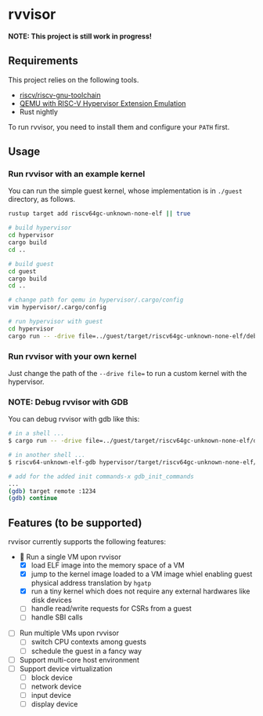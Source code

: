 # rvvisor

**NOTE: This project is still work in progress!**

## Requirements

This project relies on the following tools.

- [riscv/riscv-gnu-toolchain](https://github.com/riscv/riscv-gnu-toolchain)
- [QEMU with RISC-V Hypervisor Extension Emulation](https://github.com/kvm-riscv/qemu)
- Rust nightly

To run rvvisor, you need to install them and configure your `PATH` first. 

## Usage

### Run rvvisor with an example kernel

You can run the simple guest kernel, whose implementation is in `./guest` directory, as follows.

```sh
rustup target add riscv64gc-unknown-none-elf || true

# build hypervisor
cd hypervisor
cargo build
cd ..

# build guest
cd guest
cargo build
cd ..

# change path for qemu in hypervisor/.cargo/config
vim hypervisor/.cargo/config

# run hypervisor with guest
cd hypervisor
cargo run -- -drive file=../guest/target/riscv64gc-unknown-none-elf/debug/riscv-virt-guest,if=none,format=raw,id=x0 -device virtio-blk-device,drive=x0,bus=virtio-mmio-bus.0
```

### Run rvvisor with your own kernel

Just change the path of the `--drive file=` to run a custom kernel with the hypervisor.

### NOTE: Debug rvvisor with GDB

You can debug rvvisor with gdb like this:

```sh
# in a shell ...
$ cargo run -- -drive file=../guest/target/riscv64gc-unknown-none-elf/debug/riscv-virt-guest,if=none,format=raw,id=x0 -device virtio-blk-device,drive=x0,bus=virtio-mmio-bus.0 -S -s # + additional opts

# in another shell ...
$ riscv64-unknown-elf-gdb hypervisor/target/riscv64gc-unknown-none-elf/debug/rvvisor 

# add for the added init commands-x gdb_init_commands
...
(gdb) target remote :1234
(gdb) continue
```

## Features (to be supported)

rvvisor currently supports the following features:

- :construction: Run a single VM upon rvvisor
    - [x] load ELF image into the memory space of a VM
    - [x] jump to the kernel image loaded to a VM image whiel enabling guest physical address translation by `hgatp`
    - [x] run a tiny kernel which does not require any external hardwares like disk devices
    - [ ] handle read/write requests for CSRs from a guest
    - [ ] handle SBI calls
- [ ] Run multiple VMs upon rvvisor
    - [ ] switch CPU contexts among guests
    - [ ] schedule the guest in a fancy way
- [ ] Support multi-core host environment
- [ ] Support device virtualization
    - [ ] block device
    - [ ] network device
    - [ ] input device
    - [ ] display device